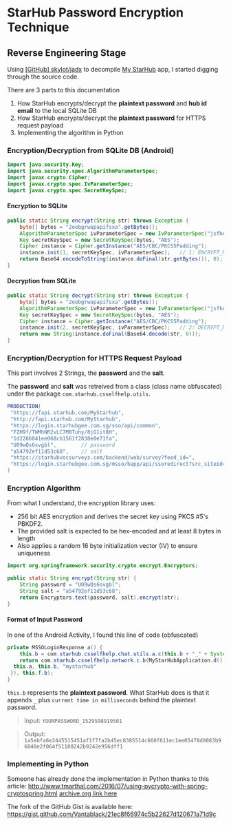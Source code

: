 # StarHub Password Encryption Technique

## Reverse Engineering Stage

Using [\[GitHub\] skylot/jadx](https://github.com/skylot/jadx) to decompile [My StarHub](https://play.google.com/store/apps/details?id=com.starhub.csselfhelp&hl=en_US) app, I started digging through the source code.

There are 3 parts to this documentation

1) How StarHub encrypts/decrypt the **plaintext password** and **hub id email** to the local SQLite DB
2) How StarHub encrypts/decrypt the **plaintext password** for HTTPS request payload
3) Implementing the algorithm in Python


### Encryption/Decryption from SQLite DB (Android)

``` java
import java.security.Key;
import java.security.spec.AlgorithmParameterSpec;
import javax.crypto.Cipher;
import javax.crypto.spec.IvParameterSpec;
import javax.crypto.spec.SecretKeySpec;
```

#### Encryption to SQLite

``` java
public static String encrypt(String str) throws Exception {
    byte[] bytes = "2eobgrwapapifsxa".getBytes();
    AlgorithmParameterSpec ivParameterSpec = new IvParameterSpec("jsfkew4plc20mnds".getBytes());
    Key secretKeySpec = new SecretKeySpec(bytes, "AES");
    Cipher instance = Cipher.getInstance("AES/CBC/PKCS5Padding");
    instance.init(1, secretKeySpec, ivParameterSpec);   // 1: ENCRYPT_MODE
    return Base64.encodeToString(instance.doFinal(str.getBytes()), 0);
}
```

#### Decryption from SQLite

``` java
public static String decrypt(String str) throws Exception {
    byte[] bytes = "2eobgrwapapifsxa".getBytes();
    AlgorithmParameterSpec ivParameterSpec = new IvParameterSpec("jsfkew4plc20mnds".getBytes());
    Key secretKeySpec = new SecretKeySpec(bytes, "AES");
    Cipher instance = Cipher.getInstance("AES/CBC/PKCS5Padding");
    instance.init(2, secretKeySpec, ivParameterSpec);   // 2: DECRYPT_MODE
    return new String(instance.doFinal(Base64.decode(str, 0)));
}
```

### Encryption/Decryption for HTTPS Request Payload

This part involves 2 Strings, the **password** and the **salt**.

The **password** and **salt** was retreived from a class (class name obfuscated) under the package `com.starhub.csselfhelp.utils`.

``` java
PRODUCTION(
 "https://fapi.starhub.com/MyStarhub",
 "http://fapi.starhub.com/MyStarhub",
 "https://login.starhubgee.com.sg/sso/api/common",
 "FZH9f/TWMhNR2vLC7M0Tuhy/8jG1it8H",
 "1d2286041ee068cb1561f2838e0e71fa",
 "U09wQs6svgbl",        // password
 "a54792ef11d53c68",    // salt
 "https://starhubvocsurveys.com/backend/web/survey?feed_id=",
 "https://login.starhubgee.com.sg/msso/bapp/api/ssoredirect?src_siteid=mystarhub&src_token=%1$s&src_session_id=%2$s&tgt_siteid=jprotect&cb=https://juniorprotect.starhub.com/user/index.html"
)
```

### Encryption Algorithm

From what I understand, the encryption library uses:

- 256 bit AES encryption and derives the secret key using PKCS #5's PBKDF2.
- The provided salt is expected to be hex-encoded and at least 8 bytes in length
- Also applies a random 16 byte initialization vector (IV) to ensure uniqueness

``` java
import org.springframework.security.crypto.encrypt.Encryptors;

public static String encrypt(String str) {
    String password = "U09wQs6svgbl";
    String salt = "a54792ef11d53c68";
    return Encryptors.text(password, salt).encrypt(str);
}
```

#### Format of Input Password

In one of the Android Activity, I found this line of code (obfuscated)

``` java
private MSSOLoginResponse a() {
    this.b = com.starhub.csselfhelp.chat.utils.a.c(this.b + "_" + System.currentTimeMillis());
    return com.starhub.csselfhelp.network.c.b(MyStarHubApplication.d().b("KEY_MSSO_LOGIN_URL", ""), String.format("{\"user_id\":\"%1$s\",\"user_password\":\"%2$s\",\"site_id\":\"%3$s\"}", new Object[] {
  this.a, this.b, "mystarhub"
 }), this.f.b);
}
```

`this.b` represents the **plaintext password**. What StarHub does is that it appends `_` plus `current time in milliseconds` behind the plaintext password.

> Input: `YOURPASSWORD_1529598919501`

> Output: `1a5ebfa6e2445515451af1f7fa2b45ec8385514c660f611ec1ee05478d0083b96848e2f064f51100242b9242e956dff1`

### Implementing in Python

Someone has already done the implementation in Python thanks to this article: http://www.tmarthal.com/2016/07/using-pycrypto-with-spring-cryptospring.html [archive.org link here](https://web.archive.org/web/*/http://www.tmarthal.com/2016/07/using-pycrypto-with-spring-cryptospring.html)

The fork of the GitHub Gist is available here: https://gist.github.com/Vantablack/21ec8f66974c5b22627d120671a71d9c